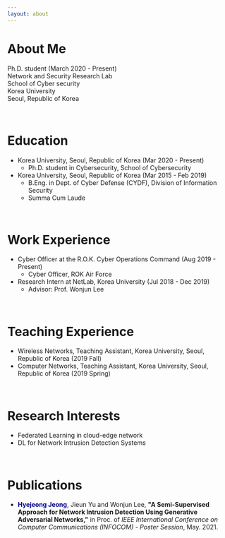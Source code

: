 ```yaml
---
layout: about 
---
```


# About Me
Ph.D. student (March 2020 - Present)   
Network and Security Research Lab   
School of Cyber security   
Korea University   
Seoul, Republic of Korea

<br/>

# Education
* Korea University, Seoul, Republic of Korea (Mar 2020 - Present)
  * Ph.D. student in Cybersecurity, School of Cybersecurity
* Korea University, Seoul, Republic of Korea (Mar 2015 - Feb 2019) 
  * B.Eng. in Dept. of Cyber Defense (CYDF), Division of Information Security
  * Summa Cum Laude

<br/>

# Work Experience
* Cyber Officer at the R.O.K. Cyber Operations Command (Aug 2019 - Present)
  * Cyber Officer, ROK Air Force
* Research Intern at NetLab, Korea University (Jul 2018 - Dec 2019)
  * Advisor: Prof. Wonjun Lee

<br/>

# Teaching Experience
* Wireless Networks, Teaching Assistant, Korea University, Seoul, Republic of Korea (2019 Fall)
* Computer Networks, Teaching Assistant, Korea University, Seoul, Republic of Korea (2019 Spring)

<br/>

# Research Interests
* Federated Learning in cloud-edge network
* DL for Network Intrusion Detection Systems

<br/>

# Publications
* <span style="color: #00008B"><b>Hyejeong Jeong</b></span>, Jieun Yu and Wonjun Lee, <b>"A Semi-Supervised Approach for Network Intrusion Detection Using Generative Adversarial Networks,"</b> in Proc. of <i>IEEE International Conference on Computer Communications (INFOCOM) - Poster Session</i>, May. 2021.
